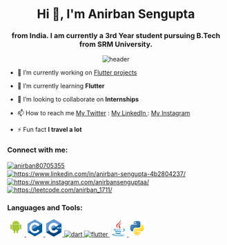 <h1 align="center">Hi 🤝, I'm Anirban Sengupta</h1>
<h3 align="center">from India. I am currently a 3rd Year student pursuing B.Tech from SRM University.</h3>

<div align="center">
  <img src="https://previews.123rf.com/images/karpenkoilia/karpenkoilia1805/karpenkoilia180500009/102165920-vector-line-web-concept-for-programming-linear-web-banner-learn-to-code.jpg" alt="header"/>
</div>

- 🔭 I’m currently working on [Flutter projects](https://github.com/anirbansengupta07/dice)

- 🌱 I’m currently learning **Flutter**

- 👯 I’m looking to collaborate on **Internships**

- 📫 How to reach me <a href="https://twitter.com/@anirbansengupta07">My Twitter</a> :  <a href="https://linkedin.com/in/anirban-sengupta-4b2804237/](https://www.linkedin.com/in/anirban-sengupta-4b2804237/)">My LinkedIn </a>  :   <a href="https://instagram.com/anirbansenguptaa/">My Instagram </a> 
- ⚡ Fun fact **I travel a lot**

<h3 align="left">Connect with me:</h3>
<p align="left">
<a href="https://twitter.com/anirban80705355" target="blank"><img align="center" src="https://raw.githubusercontent.com/rahuldkjain/github-profile-readme-generator/master/src/images/icons/Social/twitter.svg" alt="anirban80705355" height="30" width="40" /></a>
<a href="https://linkedin.com/in/https://www.linkedin.com/in/anirban-sengupta-4b2804237/" target="blank"><img align="center" src="https://raw.githubusercontent.com/rahuldkjain/github-profile-readme-generator/master/src/images/icons/Social/linked-in-alt.svg" alt="https://www.linkedin.com/in/anirban-sengupta-4b2804237/" height="30" width="40" /></a>
<a href="https://instagram.com/https://www.instagram.com/anirbansenguptaa/" target="blank"><img align="center" src="https://raw.githubusercontent.com/rahuldkjain/github-profile-readme-generator/master/src/images/icons/Social/instagram.svg" alt="https://www.instagram.com/anirbansenguptaa/" height="30" width="40" /></a>
<a href="https://www.leetcode.com/https://leetcode.com/anirban_1711/" target="blank"><img align="center" src="https://raw.githubusercontent.com/rahuldkjain/github-profile-readme-generator/master/src/images/icons/Social/leet-code.svg" alt="https://leetcode.com/anirban_1711/" height="30" width="40" /></a>
</p>

<h3 align="left">Languages and Tools:</h3>
<p align="left"> <a href="https://developer.android.com" target="_blank" rel="noreferrer"> <img src="https://raw.githubusercontent.com/devicons/devicon/master/icons/android/android-original-wordmark.svg" alt="android" width="40" height="40"/> </a> <a href="https://www.cprogramming.com/" target="_blank" rel="noreferrer"> <img src="https://raw.githubusercontent.com/devicons/devicon/master/icons/c/c-original.svg" alt="c" width="40" height="40"/> </a> <a href="https://www.w3schools.com/cpp/" target="_blank" rel="noreferrer"> <img src="https://raw.githubusercontent.com/devicons/devicon/master/icons/cplusplus/cplusplus-original.svg" alt="cplusplus" width="40" height="40"/> </a> <a href="https://dart.dev" target="_blank" rel="noreferrer"> <img src="https://www.vectorlogo.zone/logos/dartlang/dartlang-icon.svg" alt="dart" width="40" height="40"/> </a> <a href="https://flutter.dev" target="_blank" rel="noreferrer"> <img src="https://www.vectorlogo.zone/logos/flutterio/flutterio-icon.svg" alt="flutter" width="40" height="40"/> </a> <a href="https://www.java.com" target="_blank" rel="noreferrer"> <img src="https://raw.githubusercontent.com/devicons/devicon/master/icons/java/java-original.svg" alt="java" width="40" height="40"/> </a> <a href="https://www.python.org" target="_blank" rel="noreferrer"> <img src="https://raw.githubusercontent.com/devicons/devicon/master/icons/python/python-original.svg" alt="python" width="40" height="40"/> </a> </p>
